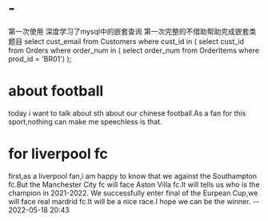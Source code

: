 # -
第一次使用
深度学习了mysql中的嵌套查询
第一次完整的不借助帮助完成嵌套类题目
select cust_email
from Customers
where cust_id in (
                  select cust_id
                  from Orders
                  where order_num in (
                                      select order_num
                                      from OrderItems
                                      where prod_id = 'BR01')
                  );


# about football
today i want to talk about sth about our chinese football.As a fan for this sport,nothing can make me speechless is that.



# for liverpool fc
first,as a liverpool fan,i am happy to know that we against the Southampton fc.But the Manchester City fc will face Aston Villa fc.It will tells us who is the champion in 2021-2022.
We successfully enter final of the Eurpean Cup,we will face real mardrid fc.It will be a nice race.I hope we can be the winner.
                                                                                                                      -- 2022-05-18 20:43

